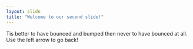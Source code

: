 ```yaml
---
layout: slide
title: "Welcome to our second slide!"
---
```

Tis better to have bounced and bumped then never to have bounced at all.
Use the left arrow to go back!
